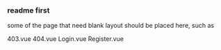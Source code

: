 ### readme first 

some of the page that need blank layout should be placed here, such as 

403.vue
404.vue
Login.vue
Register.vue
